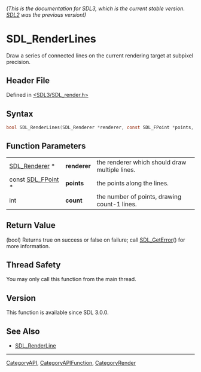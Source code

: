 ###### (This is the documentation for SDL3, which is the current stable version. [SDL2](https://wiki.libsdl.org/SDL2/) was the previous version!)
# SDL_RenderLines

Draw a series of connected lines on the current rendering target at subpixel precision.

## Header File

Defined in [<SDL3/SDL_render.h>](https://github.com/libsdl-org/SDL/blob/main/include/SDL3/SDL_render.h)

## Syntax

```c
bool SDL_RenderLines(SDL_Renderer *renderer, const SDL_FPoint *points, int count);
```

## Function Parameters

|                                  |              |                                                |
| -------------------------------- | ------------ | ---------------------------------------------- |
| [SDL_Renderer](SDL_Renderer) *   | **renderer** | the renderer which should draw multiple lines. |
| const [SDL_FPoint](SDL_FPoint) * | **points**   | the points along the lines.                    |
| int                              | **count**    | the number of points, drawing count-1 lines.   |

## Return Value

(bool) Returns true on success or false on failure; call
[SDL_GetError](SDL_GetError)() for more information.

## Thread Safety

You may only call this function from the main thread.

## Version

This function is available since SDL 3.0.0.

## See Also

- [SDL_RenderLine](SDL_RenderLine)

----
[CategoryAPI](CategoryAPI), [CategoryAPIFunction](CategoryAPIFunction), [CategoryRender](CategoryRender)

